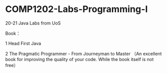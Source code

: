 # COMP1202-Labs-Programming-I
20-21 Java Labs from UoS

Book： 

1 Head First Java

2 The Pragmatic Programmer - From Journeyman to Master （An excellent book for improving the quality of your code. While the book itself is not free）

